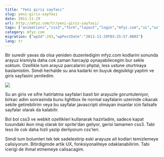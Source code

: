 ```yaml
---
title: "Yeni giriş sayfası"
slug: yeni-giris-sayfasi
date: 2011-11-29
url: http://mfyz.com/tr/yeni-giris-sayfasi/
tags: ["animations","css3","form","layout","login","mfyz.com","ui","ux","webkit"]
category: mfyz.com
migration: {"wpId":293,"wpPostDate":"2011-11-29T03:25:57.000Z"}
lang: tr
---
```


Bir suredir yavas da olsa yeniden duzenledigim mfyz.com kodlarini sonunda arayuz kismiyla daha cok zaman harcayip oynayabilecegim bur sekle soktum. Ozellikle tum arayuz parcalarini phptal, less ustune oturtmaya baslamistim. Simdi herhalde su ana kadarki en buyuk degisikligi yaptim ve giris sayfasini yeniledim.

![](/images/archive/tr/2011/11/new_login.jpg)

Su an giris ve sifre hatirlatma sayfalari basit bir arayuzle goruntuleniyor, birkac adim sonrasinda bunu lightbox ile normal sayfalarin uzerinde cikacak sekile getirebilirim veya bu sayfalar javascripti olmayan insanlar icin failsafe sayfalar olarak da kalabilir.

Bol bol css3 ve webkit ozellikleri kullanarak hazirladim, sadece kapat tusundaki ikon imaj olarak bir sprite'dan geliyor, gerisi tamamen css3. Tabi less ile cok daha hizli yazip derliyorum css'leri.

Simdi tum bolumleri tek tek sadelestirip eski arayuze ait kodlari temizlemeye calisiyorum. Bitirdigimde artik UX, fonksiyonaliteye odaklanabilirim. Tabi icerigi de ihmal etmemeye calisacagim.
